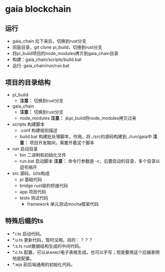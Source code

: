 # gaia blockchain

## 运行

* gaia_chain 拉下来后，切换到rust分支
* 同层目录，git clone pi_build，切换到rust分支
* 将pi_build项目的node_modules拷贝到gaia_chain目录
* 构建：gaia_chain/scripts/build.bat
* 运行: gaia_chain/run/run.bat

## 项目的目录结构

* pi_build
   + **注意：** 切换到rust分支
* gaia_chain
   + **注意：** 切换到rust分支
   + node_modules
      **注意：** 从pi_build将node_modules拷贝过来
* scripts 构建脚本
   + .conf 构建规则描述
   + build.bat 构建批处理脚本，作用，将../src的源码构建到../run/gaia中
      **注意：** 项目开发期间，需要开着这个脚本
* run 启动目录
   + bin 二进制和初始化文件
   + run.bat 启动脚本
      **注意：** 命令行参数是 -c，后要启动的目录，多个目录以逗号隔开
* src 源码，以ts构成
   + pi 基础代码
   + bridge rust层的桥接代码
   + app 项目代码
   + tests 测试代码
      * framework 单元测试mocha框架代码

## 特殊后缀的ts

* *.i.ts 启动代码。
* *.u.ts 更新代码，暂时没用。目的：？？？
* *.s.ts rust数据结构生成的中间代码。
* *.c.ts 配置，可以从execl电子表格生成，也可以手写；但是要用这个后缀表明他是配置。
* *.wjs 前后端通用的初始化代码。